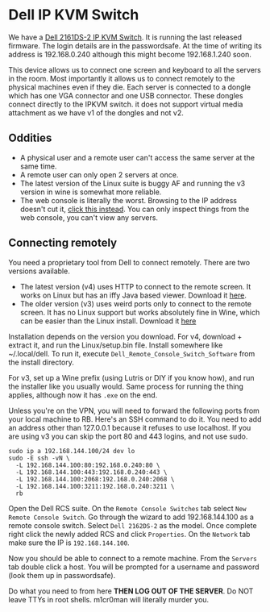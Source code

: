 # Dell IP KVM Switch

We have a [Dell 2161DS-2 IP KVM Switch](http://downloads.dell.com/published/pages/poweredge-2161ds.html).
It is running the last released firmware. The login details are in the passwordsafe.
At the time of writing its address is 192.168.0.240 although this might become 192.168.1.240 soon.

This device allows us to connect one screen and keyboard to all the servers in the room.
Most importantly it allows us to connect remotely to the physical machines even if they die.
Each server is connected to a dongle which has one VGA connector and one USB connector.
These dongles connect directly to the IPKVM switch. it does not support virtual media attachment
as we have v1 of the dongles and not v2.

## Oddities

- A physical user and a remote user can't access the same server at the same time.
- A remote user can only open 2 servers at once.
- The latest version of the Linux suite is buggy AF and running the v3 version in wine is somewhat more reliable.
- The web console is literally the worst. Browsing to the IP address doesn't cut it, [click this instead](https://192.168.0.240/home.asp).
You can only inspect things from the web console, you can't view any servers.

## Connecting remotely

You need a proprietary tool from Dell to connect remotely. There are two versions available.

- The latest version (v4) uses HTTP to connect to the remote screen. It works on Linux but has an iffy
Java based viewer. Download it [here](http://downloads.dell.com/RACK%20SOLUTIONS/DELL_MULTI-DEVICE_A02_R270943.exe).
- The older version (v3) uses weird ports only to connect to the remote screen. It has no Linux support
but works absolutely fine in Wine, which can be easier than the Linux install. Download it [here](http://downloads.dell.com/RACK%20SOLUTIONS/R132099.EXE)

Installation depends on the version you download. For v4, download + extract it, and
run the Linux/setup.bin file. Install somewhere like ~/.local/dell. To run it,
execute `Dell_Remote_Console_Switch_Software` from the install directory.

For v3, set up a Wine prefix (using Lutris or DIY if you know how), and run the installer like you usually would.
Same process for running the thing applies, although now it has `.exe` on the end.

Unless you're on the VPN, you will need to forward the following ports from your local machine to RB.
Here's an SSH command to do it. You need to add an address other than 127.0.0.1 because it refuses
to use localhost. If you are using v3 you can skip the port 80 and 443 logins, and not use sudo.

```
sudo ip a 192.168.144.100/24 dev lo
sudo -E ssh -vN \
  -L 192.168.144.100:80:192.168.0.240:80 \
  -L 192.168.144.100:443:192.168.0.240:443 \
  -L 192.168.144.100:2068:192.168.0.240:2068 \
  -L 192.168.144.100:3211:192.168.0.240:3211 \
  rb
```

Open the Dell RCS suite. On the `Remote Console Switches` tab select `New Remote Console Switch`.
Go through the wizard to add 192.168.144.100 as a remote console switch. Select `Dell 2162DS-2` as the model.
Once complete right click the newly added RCS and click `Properties`. On the `Network` tab make sure the IP
is `192.168.144.100`.

Now you should be able to connect to a remote machine. From the `Servers` tab double click a host. You
will be prompted for a username and password (look them up in passwordsafe).

Do what you need to from here **THEN LOG OUT OF THE SERVER**. Do NOT leave TTYs in root shells.
m1cr0man will literally murder you.


